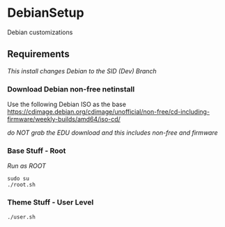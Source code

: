 # DebianSetup 

Debian customizations 
 
## Requirements

_This install changes Debian to the SID (Dev) Branch_

### Download Debian non-free netinstall

Use the following Debian ISO as the base <https://cdimage.debian.org/cdimage/unofficial/non-free/cd-including-firmware/weekly-builds/amd64/iso-cd/>

*do NOT grab the EDU download and this includes non-free and firmware*

### Base Stuff - Root

_Run as ROOT_
```
sudo su
./root.sh
```

### Theme Stuff - User Level
 ```
 ./user.sh
 ```
